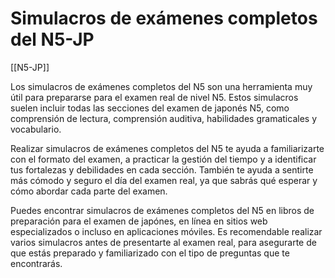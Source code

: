 # Simulacros de exámenes completos del N5-JP

[[N5-JP]]

Los simulacros de exámenes completos del N5 son una herramienta muy útil para prepararse para el examen real de nivel N5. Estos simulacros suelen incluir todas las secciones del examen de japonés N5, como comprensión de lectura, comprensión auditiva, habilidades gramaticales y vocabulario.

Realizar simulacros de exámenes completos del N5 te ayuda a familiarizarte con el formato del examen, a practicar la gestión del tiempo y a identificar tus fortalezas y debilidades en cada sección. También te ayuda a sentirte más cómodo y seguro el día del examen real, ya que sabrás qué esperar y cómo abordar cada parte del examen.

Puedes encontrar simulacros de exámenes completos del N5 en libros de preparación para el examen de japónes, en línea en sitios web especializados o incluso en aplicaciones móviles. Es recomendable realizar varios simulacros antes de presentarte al examen real, para asegurarte de que estás preparado y familiarizado con el tipo de preguntas que te encontrarás.
